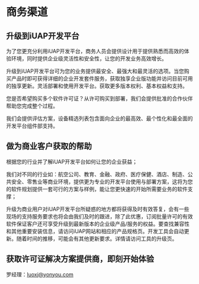 # 商务渠道


## 升级到iUAP开发平台

为了您更充分利用iUAP开发平台，商务人员会提供设计用于提供熟悉而高效的体验环境，同时提供企业级灵活性和安全性，让您的开发业务高效增长。

升级到iUAP开发平台可为您的业务提供最安全、最强大和最灵活的选项。当您购买产品时即可获得详细的企业开发套件服务，获取独享企业版功能并访问目前可用的独享更新。灵活部署和使用开发平台。获取更多版本权利、基本权益和支持。

您是否希望购买多个软件许可证？从许可购买到部署，我们会提供批准的合作伙伴帮助您完成整个过程。

我们会提供评估方案，设备精选列表包含面向企业的最高效、最个性化和最全面的开发平台组件部支持。

## 做为商业客户获取的帮助

根据您的行业并了解iUAP开发平台如何让您的企业获益；

我们对不同的行业如：航空公司、教育、金融、政府、医疗保健、酒店、制造、公共安全、零售业等商业环境，提供更为专业的开发平台使用与部署方案，这将为您的软件规划提供一套可行的方案与样例，能让您更快速的开始所需要业务的软件支撑；

升级为商业用户对iUAP开发平台所疑惑的地方都将获得及时有效答复，会有一些现场的支持服务要求也将会由我们及时的跟进，除了此优惠，订阅批量许可的有效软件保证客户还可享受升级到最新版本的企业级产品/服务的权益。要查找兼容性和其他重要安装信息，请访问iUAP网站和相应的产品规格页。开发工具会自动更新。随着时间的推移，可能会有其他更新要求。详情请访问工具的升级页。 

## 获取许可证解决方案提供商，即刻开始体验

罗经理：luoxj@yonyou.com  
